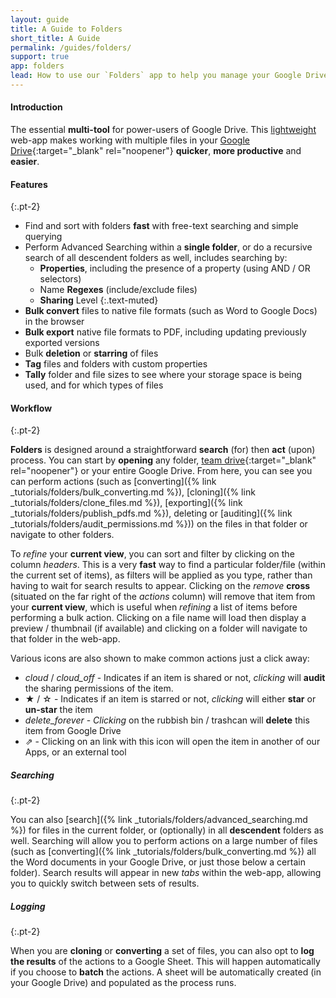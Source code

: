 ```yaml
---
layout: guide
title: A Guide to Folders
short_title: A Guide
permalink: /guides/folders/
support: true
app: folders
lead: How to use our `Folders` app to help you manage your Google Drive __more effectively__!
---
```


#### Introduction

The essential __multi-tool__ for power-users of Google Drive. This [lightweight](/about/#performance) web-app makes working with multiple files in your [Google Drive](https://www.google.com/drive/){:target="_blank" rel="noopener"} __quicker__, __more productive__ and __easier__.

#### Features
{:.pt-2}

+ Find and sort with folders __fast__ with free-text searching and simple querying
+ Perform Advanced Searching within a __single folder__, or do a recursive search of all descendent folders as well, includes searching by:
  * __Properties__, including the presence of a property (using AND / OR selectors)
  * Name __Regexes__ (include/exclude files)
  * __Sharing__ Level
  {:.text-muted}
+ __Bulk convert__ files to native file formats (such as Word to Google Docs) in the browser
+ __Bulk export__ native file formats to PDF, including updating previously exported versions
+ Bulk __deletion__ or __starring__ of files
+ __Tag__ files and folders with custom properties
+ __Tally__ folder and file sizes to see where your storage space is being used, and for which types of files

#### Workflow
{:.pt-2}

__Folders__ is designed around a straightforward __search__ (for) then __act__ (upon) process. You can start by __opening__ any folder, [team drive](https://gsuite.google.com/learning-center/products/drive/get-started-team-drive/#!/){:target="_blank" rel="noopener"} or your entire Google Drive. From here, you can see you can perform actions (such as [converting]({% link _tutorials/folders/bulk_converting.md %}), [cloning]({% link _tutorials/folders/clone_files.md %}), [exporting]({% link _tutorials/folders/publish_pdfs.md %}), deleting or [auditing]({% link _tutorials/folders/audit_permissions.md %})) on the files in that folder or navigate to other folders.

To _refine_ your __current view__, you can sort and filter by clicking on the column _headers_. This is a very __fast__ way to find a particular folder/file (within the current set of items), as filters will be applied as you type, rather than having to wait for search results to appear. Clicking on the _remove_ __cross__ (situated on the far right of the _actions_ column) will remove that item from your __current view__, which is useful when _refining_ a list of items before performing a bulk action. Clicking on a file name will load then display a preview / thumbnail (if available) and clicking on a folder will navigate to that folder in the web-app.

Various icons are also shown to make common actions just a click away:

+ <i class="material-icons md-1">cloud</i> / <i class="material-icons md-1">cloud_off</i> - Indicates if an item is shared or not, _clicking_ will __audit__ the sharing permissions of the item.
+ ★ / ☆ - Indicates if an item is starred or not, _clicking_ will either __star__ or __un-star__ the item
+ <i class="material-icons md-1">delete_forever</i> - _Clicking_ on the rubbish bin / trashcan will __delete__ this item from Google Drive
+ ⇗ - Clicking on an link with this icon will open the item in another of our Apps, or an external tool

##### Searching
{:.pt-2}

You can also [search]({% link _tutorials/folders/advanced_searching.md %}) for files in the current folder, or (optionally) in all __descendent__ folders as well. Searching will allow you to perform actions on a large number of files (such as [converting]({% link _tutorials/folders/bulk_converting.md %}) all the Word documents in your Google Drive, or just those below a certain folder). Search results will appear in new _tabs_ within the web-app, allowing you to quickly switch between sets of results.

##### Logging
{:.pt-2}

When you are __cloning__ or __converting__ a set of files, you can also opt to __log the results__ of the actions to a Google Sheet. This will happen automatically if you choose to __batch__ the actions. A sheet will be automatically created (in your Google Drive) and populated as the process runs.